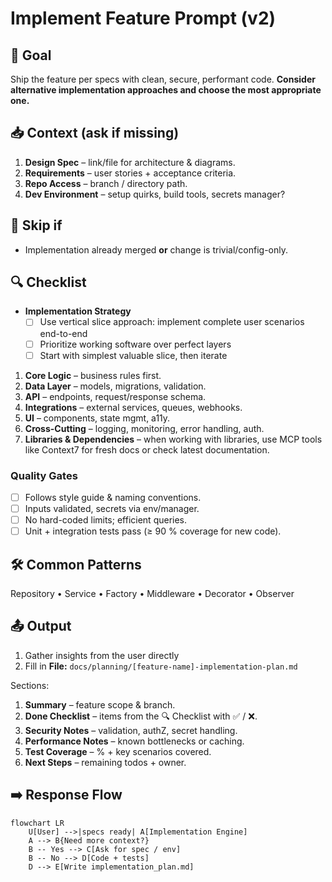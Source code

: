 # Implement Feature Prompt (v2)

## 🎯 Goal
Ship the feature per specs with clean, secure, performant code. **Consider alternative implementation approaches and choose the most appropriate one.**

## 📥 Context (ask if missing)
1. **Design Spec** – link/file for architecture & diagrams.  
2. **Requirements** – user stories + acceptance criteria.  
3. **Repo Access** – branch / directory path.  
4. **Dev Environment** – setup quirks, build tools, secrets manager?

## 🚦 Skip if
- Implementation already merged **or** change is trivial/config-only.

## 🔍 Checklist
- **Implementation Strategy**
  - [ ] Use vertical slice approach: implement complete user scenarios end-to-end
  - [ ] Prioritize working software over perfect layers
  - [ ] Start with simplest valuable slice, then iterate

1. **Core Logic** – business rules first.  
2. **Data Layer** – models, migrations, validation.  
3. **API** – endpoints, request/response schema.  
4. **Integrations** – external services, queues, webhooks.  
5. **UI** – components, state mgmt, a11y.  
6. **Cross-Cutting** – logging, monitoring, error handling, auth.  
7. **Libraries & Dependencies** – when working with libraries, use MCP tools like Context7 for fresh docs or check latest documentation.  

### Quality Gates
- [ ] Follows style guide & naming conventions.  
- [ ] Inputs validated, secrets via env/manager.  
- [ ] No hard-coded limits; efficient queries.  
- [ ] Unit + integration tests pass (≥ 90 % coverage for new code).  

## 🛠️ Common Patterns
Repository • Service • Factory • Middleware • Decorator • Observer

## 📤 Output
1. Gather insights from the user directly
2. Fill in **File:** `docs/planning/[feature-name]-implementation-plan.md`

Sections:
1. **Summary** – feature scope & branch.  
2. **Done Checklist** – items from the 🔍 Checklist with ✅ / ❌.  
3. **Security Notes** – validation, authZ, secret handling.  
4. **Performance Notes** – known bottlenecks or caching.  
5. **Test Coverage** – % + key scenarios covered.  
6. **Next Steps** – remaining todos + owner.  

## ➡️ Response Flow
```mermaid
flowchart LR
    U[User] -->|specs ready| A[Implementation Engine]
    A --> B{Need more context?}
    B -- Yes --> C[Ask for spec / env]
    B -- No --> D[Code + tests]
    D --> E[Write implementation_plan.md]

